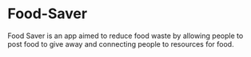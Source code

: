 # Food-Saver
Food Saver is an app aimed to reduce food waste by allowing people to post food to give away and connecting people to resources for food. 
